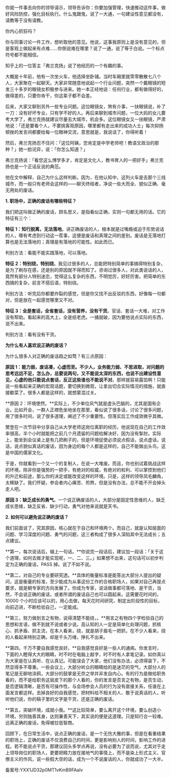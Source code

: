 你就一件事去向你的领导请示，领导告诉你：你要加强管理，快速推动这件事，做好风险防控，强化目标执行。什么鬼跟鬼，说了一大通，一句建设性意见都没有，请教等于没有请教。

你内心抓狂吗？

你与同事讨论一件工作，想听取他的意见。他说，这事我原则上是没有意见的，但是客观上做起来有点难……你倒说难在哪里？说了一通，说了等于白说。一个标点符号都不能相信。

知乎上的一位答主「弗兰克扬」说了他经历的一个有趣的事。

大概是十年前，他有一次坐火车，他选择坐卧铺。当时车厢里就零零散散七八个人，大家聚在一起聊天。大家非常随意地说起一个行业问题，突然一个戴眼镜的短发三十多岁的眼镜女积极参与进来。她一本正经地说：任何行业，都有做得好的，做得差的，只要你肯干，你这辈子都不会差。

后来，大家又聊到另外一些专业问题。这位眼镜女，煞有介事，一扶眼镜说，补了一刀：没有好坏专业，只有学不好的人。再后来聊到城市问题，一位大妈的女儿要考大学了，弗兰克扬就建议尽量去大城市，机会多。这位眼镜女又一扶眼镜，严肃地说：「还是要看个人，不要挑客观原因，哪里都有走出来的成功人士」每次抑扬顿挫的发言间都要给每一位眼神交流，意思就是，我说话了，你得听着！

然后，弗兰克扬忍不住问：「这位阿姨，您肯定是中学老师吧！教语文政治的那种？」她一脸诧异，说：「你怎么知道？」

弗兰克扬说：「看您这么博学多才，肯定是文化人，教书育人的一把好手」弗兰克扬也是一个正话反说的典范。

他在文中解释，自己为什么这样判断。因为，在他认知中，这列火车是去那个三线城市，而一般只有老师会这样的——聊天终结者，净说一些大而全、貌似正确、毫无用处的废话。

**1\. 职场中，正确的废话有哪些特征？**

我们把这叫做正确的废话，顾名思义，是指看似正确，实则一句都无用的话。它的特征有三个：

**特征 1：知行脱离，无法落地**。讲正确废话的人，根本就是过嘴瘾或迫于形势说话的人，哪有考虑到行动这一茬事，这便是废话和真理之间的差别。废话是无落地打算也是无法落地的；真理是有落地的可能性。如此而已。

判别方法：看能不能实践落地，可以落地。

**特征 2：特别绕，特别绕**。我见过很多的人，总能把特别简单的事搞得特别复杂，是为了刷存在感，还是别的原因就不得而知了。咨询过很多人，对此类说话的人，竟然有部分人特别迷恋，觉得这么复杂的东西，不明觉厉，好好厉害。把简单的东西搞的复杂，前言不搭后语，特别绕。

判别方法：听完后你都要炸裂的感觉，但是你又找不出反驳的东西，好像每一句都对，但是放在一起感觉哪里又不对。

**特征 3：全是套话，全省套话，没有营养，没有干货**。官话、套话一大堆，对工作没有帮助。看起来的高大上，全是纸老虎。一捅就破，因为要他说点实际的东西，说不出来。

判别方法：看有没有干货。

**为什么有人喜欢说正确的废话？**

为什么很多人对正确的废话趋之如骛？有三点原因：

**原因 1：能力弱，废话凑，心虚而至。**不少人，业务能力弱、不思进取，对问题的思考远远不足，怎么办，总要说两句，又不能说太深的东西，也说不出建设性意见**，心虚的他只能说点套话，反正这些谁也不能说不对**。那样就容易露馅啊！只能说一些看起来正确的宏观话题，要切换到微观，让拿出切合实际情况的措施，就直接歇菜了。很多人都是这样的，就想蒙混过关。

**原因 2：环境使然。**实际上，不少单位风气就是虚头巴脑的，尤其是国有企业。比如开会，一群人正襟危坐地坐在那里，看似说了很多话，讨论了很多问题，用了很多时间，说了很多道理，阐述了不少重要性。但落实后工作成效微乎其微。

樊登在一次节目中分享自己从大学老师这岗位离职的经历，他说现在自己的工作效率很高，半个小时就能把之前几个月遗留的问题给解决好，因为没有掣肘。实际上，能坐到会议桌上是有几把刷子的，但是环境促使必须说点假话，说点虚话，说话，说点貌似真话的废话，因为身边的每个人都是这样的，自己不能做出头鸟，这是中国的儒家文化。

于是，你就看到一个又一个的复制人，在说一大堆废。而且，你也别试着挑战这样的环境，除非你是强势的一把手，有绝对的权威，有绝对的权利、可以掌控到他们的升迁和前途，那么你的决定或能改变这样的环境。只是，这样的领导凤毛麟角，太稀缺了。我们怀疑，参会者内心痛苦、煎熬，但是没有办法，总不能不开会掉头走人吧。

**原因 3：缺乏成长的勇气**。一个说正确废话的人，大部分是固定性思维的人，缺乏成长思维，缺乏反省、缺少行动，勇气对他来说就是天书。

**2\. 如何可以避免说正确的废话？**

我们前面说了，究其原因，核心就在于自己和环境两个。而自己，就是认知层面的问题、学习深度的问题、勇气的问题，这三者构成了很多人深陷其中无法成长；五点建议。

**第一，每次说话后，缀上一句话。**你说完一段话后，建议加一段话：「关于这个道理，如何去做才能实现呢，一、二、三。」如果想不出来，这句话可以初步判定为正确的废话，PASS 掉。说了不如不说。

**第二，对自己的专业要研究透。**具体的衡量标准是能答出大部分人提出的疑问，这是衡量的标准，至少能成为从事这份工作的合格职场人，如果对自己再提点要求，就是朝专家的方向发展了。你成为专家，说话做事都可落地、是干货，当然，不会说正确的废话，或者所谓的废话自己也可以圆起来。这需要花时间的，10000 个小时应该可以的，用心去做，每天花时间研究，制定出阶段性的目标，向前迈进，不断检验自己，一定能成。

**第三，努力做到言之有物，说得清楚不能绕，。**用言之有物四个字检验自己的思想和言语，做不到就不说或者少说。高认知的人一定是简单化处理问题，抓核心、抓矛盾、抓主流，在本人看来，绕，就是胡子眉毛一把抓，在不少人看来，绕的人看起来特别正确，却是千头万绪，挣扎不出来。

**第四，千万不要自我感觉良好。**自我感觉良好是一些人的通病。你发言时，下面的人瞪得大大的眼睛，时不时在电脑上敲字，时不时有人拿笔记录。如你真以为大家是在认真听、在认真记。可能误会了大家，他们没有办法，必须得装下，不然显得多不尊重。一些会议上，大部分听众的眼睛给的是迷茫的空气，大部分人的笔记是无聊地涂鸦，大部分的鼓掌是无奈之举并非发自内心。有的行为是做给职务看的，而不是给职务这层皮下的那个人看的，你的发言是否言之有物，是否生动，是否逻辑清晰，是否有可操作性，与会场参会人员的行为没有直接关系，任谁在上面发言都这样。去掉良好的自我感觉，把材料给不相关的人、敢于说真话的人，听听他们说，你的稿子里的文字是干货，还是正确的废话。

**第五，突破环境，成就小我。**这比较简单，要么离开这个环境，要么创造小环境，穷则独善其身，达则兼善天下，其实说的便是这道理。只是知行合一较难。远离正确的废话，免得被拉低智商。

回顾下，在日常生活中，说点正确的废话，是一个无伤大雅的事，但是在看重结果的职场上，正确的废话不仅浪费自己的时间，更是影响别人的时间，影响工作的进程。若不能说点干货，那建议回头多学点再说，没有必要为了说而说，尤其对于走上领导岗位的职场人，更要把精力放在接地气的事情上，而不是染上形式主义、官僚主义的作风，说一些假大空的话，成为一个不说废话的人，你就成功了一大半。

备案号:YXX1JD32p0MT1vKmB9FAalv